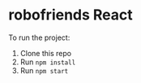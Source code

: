 # robofriends React
To run the project:

1. Clone this repo
2. Run `npm install`
3. Run `npm start`
